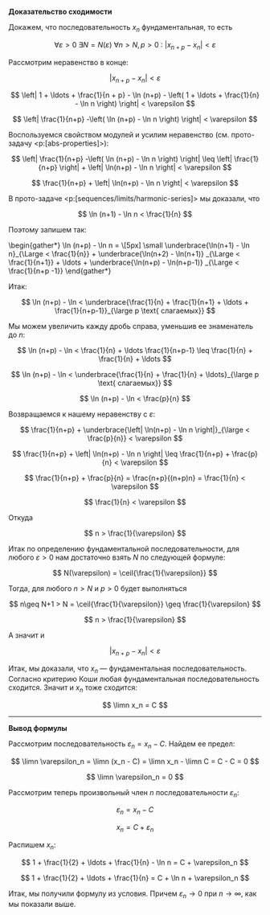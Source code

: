 **Доказательство сходимости**

Докажем, что последовательность $x_n$ фундаментальная, то есть

$$ \forall \varepsilon > 0 \ \exists N = N(\varepsilon) \ \forall n > N, p > 0 \ : \ |x_{n+p} - x_{n}| < \varepsilon $$

Рассмотрим неравенство в конце:

$$ |x_{n+p} - x_{n}| < \varepsilon $$

$$ \left| 1 + \ldots + \frac{1}{n + p} - \ln (n+p) - \left( 1 + \ldots + \frac{1}{n} - \ln n \right) \right| < \varepsilon $$

$$ \left| \frac{1}{n+p} -\left( \ln (n+p) - \ln n \right) \right| < \varepsilon $$

Воспользуемся свойством модулей и усилим неравенство (см. прото-задачу <p:[abs-properties]>):

$$ \left| \frac{1}{n+p} -\left( \ln (n+p) - \ln n \right) \right| \leq \left| \frac{1}{n+p} \right| + \left| \ln(n+p) - \ln n \right| < \varepsilon $$

$$ \frac{1}{n+p} + \left| \ln(n+p) - \ln n \right| < \varepsilon $$

В прото-задаче <p:[sequences/limits/harmonic-series]> мы доказали, что

$$ \ln (n+1) - \ln n < \frac{1}{n} $$

Поэтому запишем так:

\begin{gather*}
    \ln (n+p) - \ln n =
    \\[5px]
    \small \underbrace{\ln(n+1) - \ln n}_{\Large < \frac{1}{n}} + \underbrace{\ln(n+2) - \ln(n+1)} _{\Large < \frac{1}{n+1}} + \ldots + \underbrace{\ln(n+p) - \ln(n+p-1)} _{\Large < \frac{1}{n+p -1}}
\end{gather*}

Итак:

$$ \ln (n+p) - \ln < \underbrace{\frac{1}{n} + \frac{1}{n+1} + \ldots + \frac{1}{n+p-1}}_{\large p \text{ слагаемых}} $$

Мы можем увеличить кажду дробь справа, уменьшив ее знаменатель до $n$:

$$ \ln (n+p) - \ln < \frac{1}{n} + \ldots \frac{1}{n+p-1} \leq \frac{1}{n} + \frac{1}{n} + \ldots $$

$$ \ln (n+p) - \ln < \underbrace{\frac{1}{n} + \frac{1}{n} + \ldots}_{\large p \text{ слагаемых}} $$

$$ \ln (n+p) - \ln < \frac{p}{n} $$

Возвращаемся к нашему неравенству с $\varepsilon$:

$$ \frac{1}{n+p} + \underbrace{\left| \ln(n+p) - \ln n \right|}_{\large < \frac{p}{n}} < \varepsilon $$

$$ \frac{1}{n+p} + \left| \ln(n+p) - \ln n \right| \leq \frac{1}{n+p} + \frac{p}{n} < \varepsilon $$

$$ \frac{1}{n+p} + \frac{p}{n} = \frac{n+p}{(n+p)n} = \frac{1}{n} < \varepsilon $$

$$ \frac{1}{n} < \varepsilon $$

Откуда

$$ n > \frac{1}{\varepsilon} $$

Итак по определению фундаментальной последовательности, для любого $\varepsilon > 0$ нам достаточно взять $N$ по следующей формуле:

$$ N(\varepsilon) = \ceil{\frac{1}{\varepsilon}} $$

Тогда, для любого $n > N$ и $p>0$ будет выполняться

$$ n\geq N+1 > N = \ceil{\frac{1}{\varepsilon}} \geq \frac{1}{\varepsilon} $$

$$ n > \frac{1}{\varepsilon} $$

А значит и

$$ |x_{n+p} - x_n| < \varepsilon $$

Итак, мы доказали, что $x_n$ — фундаментальная последовательность. Согласно критерию Коши любая фундаментальная последовательность сходится. Значит и $x_n$ тоже сходится:

$$ \limn x_n = C $$

---

**Вывод формулы**

Рассмотрим последовательность $\varepsilon_n = x_n - C$. Найдем ее предел:

$$ \limn \varepsilon_n = \limn (x_n - C) = \limn x_n - \limn C = C - C = 0 $$

$$ \limn \varepsilon_n = 0 $$

Рассмотрим теперь произвольный член $n$ последовательности $\varepsilon_n$:

$$ \varepsilon_n = x_n - C $$

$$ x_n = C + \varepsilon_n $$

Распишем $x_n$:

$$ 1 + \frac{1}{2} + \ldots + \frac{1}{n} - \ln n = C + \varepsilon_n $$

$$ 1 + \frac{1}{2} + \ldots + \frac{1}{n} = C + \ln n + \varepsilon_n $$

Итак, мы получили формулу из условия. Причем $\varepsilon_n \to 0$ при $n\to\infty$, как мы показали выше.
